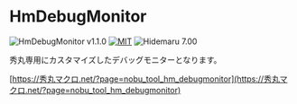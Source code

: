 # HmDebugMonitor

![HmDebugMonitor v1.1.0](https://img.shields.io/badge/HmWebView2BrowserMode-v1.1.0-6479ff.svg)
[![MIT](https://img.shields.io/badge/license-MIT-blue.svg?style=flat)](LICENSE)
![Hidemaru 7.00](https://img.shields.io/badge/Hidemaru-v7.00-6479ff.svg)

秀丸専用にカスタマイズしたデバッグモニターとなります。

[https://秀丸マクロ.net/?page=nobu_tool_hm_debugmonitor](https://秀丸マクロ.net/?page=nobu_tool_hm_debugmonitor)
